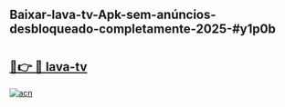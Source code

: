 ## Baixar-lava-tv-Apk-sem-anúncios-desbloqueado-completamente-2025-#y1p0b

# <h2><a href="https://ainizakaria.my?title=lava-tv&ref=20M">🔗👉 🔴 lava-tv</a></h2>

[![acn](https://github.com/user-attachments/assets/0f9c940e-d8b0-45ae-aac7-cd30a18b3e1c)](https://ainizakaria.my?title=lava-tv&ref=20M)

